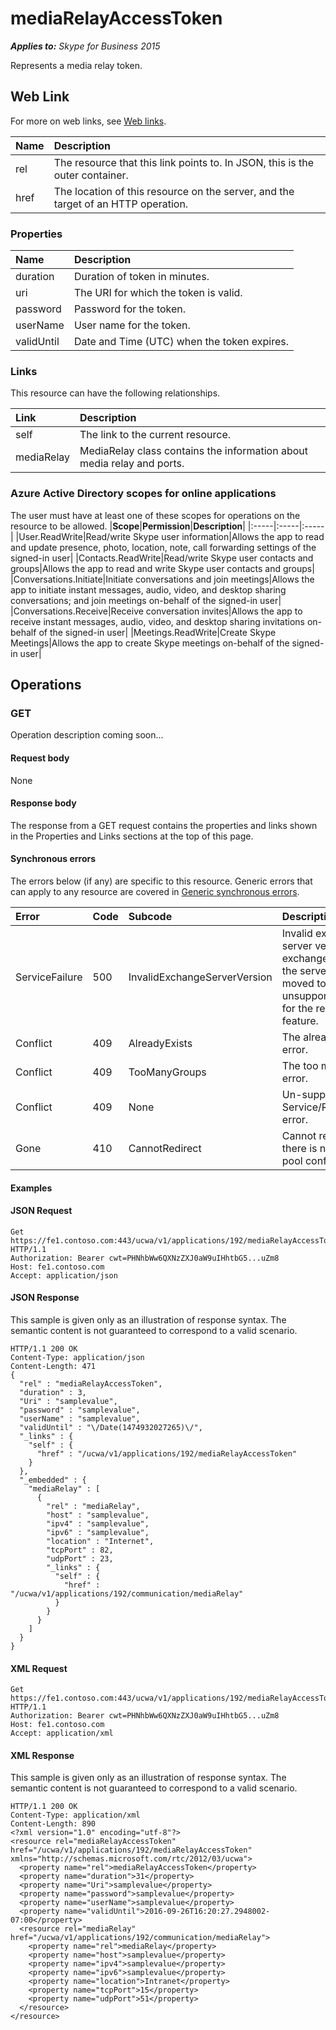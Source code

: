 # mediaRelayAccessToken

 _**Applies to:** Skype for Business 2015_


Represents a media relay token.
            

## Web Link
<a name = "sectionSection0"> </a>

For more on web links, see [Web links](WebLinks.md).


|**Name**|**Description**|
|:-----|:-----|
|rel|The resource that this link points to. In JSON, this is the outer container.|
|href|The location of this resource on the server, and the target of an HTTP operation.|

### Properties



|**Name**|**Description**|
|:-----|:-----|
|duration|Duration of token in minutes.|
|uri|The URI for which the token is valid.|
|password|Password for the token.|
|userName|User name for the token.|
|validUntil|Date and Time (UTC) when the token expires.|

### Links



This resource can have the following relationships.

|**Link**|**Description**|
|:-----|:-----|
|self|The link to the current resource.|
|mediaRelay|MediaRelay class contains the information about media relay and ports.|

### Azure Active Directory scopes for online applications



The user must have at least one of these scopes for operations on the resource to be allowed.
|**Scope**|**Permission**|**Description**|
|:-----|:-----|:-----|
|User.ReadWrite|Read/write Skype user information|Allows the app to read and update presence, photo, location, note, call forwarding settings of the signed-in user|
|Contacts.ReadWrite|Read/write Skype user contacts and groups|Allows the app to read and write Skype user contacts and groups|
|Conversations.Initiate|Initiate conversations and join meetings|Allows the app to initiate instant messages, audio, video, and desktop sharing conversations; and join meetings on-behalf of the signed-in user|
|Conversations.Receive|Receive conversation invites|Allows the app to receive instant messages, audio, video, and desktop sharing invitations on-behalf of the signed-in user|
|Meetings.ReadWrite|Create Skype Meetings|Allows the app to create Skype meetings on-behalf of the signed-in user|

## Operations



<a name="sectionSection2"></a>

### GET




Operation description coming soon...

#### Request body



None


#### Response body



The response from a GET request contains the properties and links shown in the Properties and Links sections at the top of this page.

#### Synchronous errors



The errors below (if any) are specific to this resource. Generic errors that can apply to any resource are covered in [Generic synchronous errors](GenericSynchronousErrors.md).

|**Error**|**Code**|**Subcode**|**Description**|
|:-----|:-----|:-----|:-----|
|ServiceFailure|500|InvalidExchangeServerVersion|Invalid exchange server version.The exchange mailbox of the server might have moved to an unsupported version for the required feature.|
|Conflict|409|AlreadyExists|The already exists error.|
|Conflict|409|TooManyGroups|The too many groups error.|
|Conflict|409|None|Un-supported Service/Resource/API error.|
|Gone|410|CannotRedirect|Cannot redirect since there is no back up pool configured.|

#### Examples




#### JSON Request




```
Get https://fe1.contoso.com:443/ucwa/v1/applications/192/mediaRelayAccessToken HTTP/1.1
Authorization: Bearer cwt=PHNhbWw6QXNzZXJ0aW9uIHhtbG5...uZm8
Host: fe1.contoso.com
Accept: application/json

```


#### JSON Response



This sample is given only as an illustration of response syntax. The semantic content is not guaranteed to correspond to a valid scenario.
```
HTTP/1.1 200 OK
Content-Type: application/json
Content-Length: 471
{
  "rel" : "mediaRelayAccessToken",
  "duration" : 3,
  "Uri" : "samplevalue",
  "password" : "samplevalue",
  "userName" : "samplevalue",
  "validUntil" : "\/Date(1474932027265)\/",
  "_links" : {
    "self" : {
      "href" : "/ucwa/v1/applications/192/mediaRelayAccessToken"
    }
  },
  "_embedded" : {
    "mediaRelay" : [
      {
        "rel" : "mediaRelay",
        "host" : "samplevalue",
        "ipv4" : "samplevalue",
        "ipv6" : "samplevalue",
        "location" : "Internet",
        "tcpPort" : 82,
        "udpPort" : 23,
        "_links" : {
          "self" : {
            "href" : "/ucwa/v1/applications/192/communication/mediaRelay"
          }
        }
      }
    ]
  }
}
```


#### XML Request




```
Get https://fe1.contoso.com:443/ucwa/v1/applications/192/mediaRelayAccessToken HTTP/1.1
Authorization: Bearer cwt=PHNhbWw6QXNzZXJ0aW9uIHhtbG5...uZm8
Host: fe1.contoso.com
Accept: application/xml

```


#### XML Response



This sample is given only as an illustration of response syntax. The semantic content is not guaranteed to correspond to a valid scenario.
```
HTTP/1.1 200 OK
Content-Type: application/xml
Content-Length: 890
<?xml version="1.0" encoding="utf-8"?>
<resource rel="mediaRelayAccessToken" href="/ucwa/v1/applications/192/mediaRelayAccessToken" xmlns="http://schemas.microsoft.com/rtc/2012/03/ucwa">
  <property name="rel">mediaRelayAccessToken</property>
  <property name="duration">31</property>
  <property name="Uri">samplevalue</property>
  <property name="password">samplevalue</property>
  <property name="userName">samplevalue</property>
  <property name="validUntil">2016-09-26T16:20:27.2948002-07:00</property>
  <resource rel="mediaRelay" href="/ucwa/v1/applications/192/communication/mediaRelay">
    <property name="rel">mediaRelay</property>
    <property name="host">samplevalue</property>
    <property name="ipv4">samplevalue</property>
    <property name="ipv6">samplevalue</property>
    <property name="location">Intranet</property>
    <property name="tcpPort">15</property>
    <property name="udpPort">51</property>
  </resource>
</resource>
```


